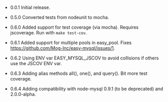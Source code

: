 - 0.0.1
  Initial release.

- 0.5.0
  Converted tests from nodeunit to mocha.

- 0.6.0
  Added support for test coverage (via mocha). Requires jscoverage. Run with ``make test-cov``.

- 0.6.1
  Added support for multiple pools in easy_pool. Fixes https://github.com/Mog-Inc/easy-mysql/issues/1.

- 0.6.2
  Using ENV var EASY_MYSQL_JSCOV to avoid collisions if others use the JSCOV ENV var.

- 0.6.3
  Adding alias methods all(), one(), and query(). Bit more test coverage.

- 0.6.4
  Adding compatibility with node-mysql 0.9.1 (to be deprecated) and 2.0.0-alpha.
